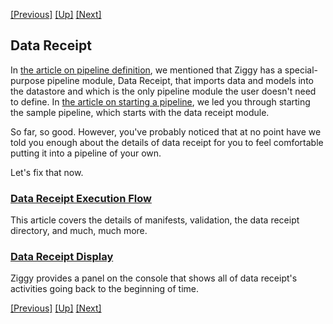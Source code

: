 <!-- -*-visual-line-*- -->

[[Previous]](hpc-cost.md)
[[Up]](user-manual.md)
[[Next]](data-receipt-execution.md)

## Data Receipt

In [the article on pipeline definition](pipeline-definition.md), we mentioned that Ziggy has a special-purpose pipeline module, Data Receipt, that imports data and models into the datastore and which is the only pipeline module the user doesn't need to define. In [the article on starting a pipeline](start-pipeline.md), we led you through starting the sample pipeline, which starts with the data receipt module.

So far, so good. However, you've probably noticed that at no point have we told you enough about the details of data receipt for you to feel comfortable putting it into a pipeline of your own.

Let's fix that now.

### [Data Receipt Execution Flow](data-receipt-execution.md)

This article covers the details of manifests, validation, the data receipt directory, and much, much more.

### [Data Receipt Display](data-receipt-display)

Ziggy provides a panel on the console that shows all of data receipt's activities going back to the beginning of time.

[[Previous]](hpc-cost.md)
[[Up]](user-manual.md)
[[Next]](data-receipt-execution.md)
